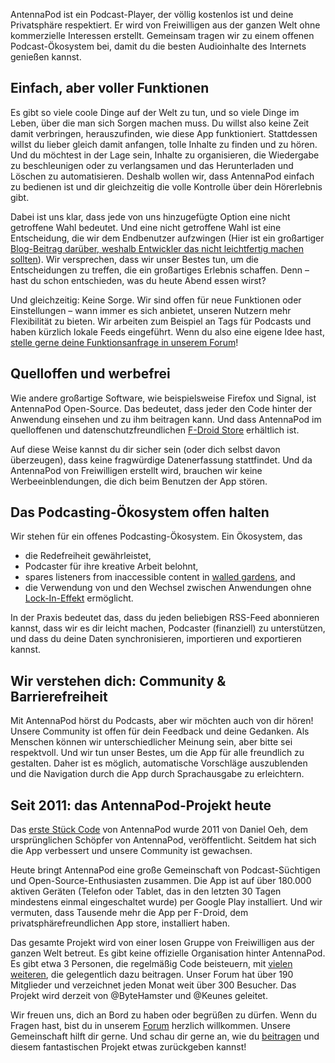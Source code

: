 AntennaPod ist ein Podcast-Player, der völlig kostenlos ist und deine
Privatsphäre respektiert. Er wird von Freiwilligen aus der ganzen Welt ohne
kommerzielle Interessen erstellt. Gemeinsam tragen wir zu einem offenen
Podcast-Ökosystem bei, damit du die besten Audioinhalte des Internets genießen
kannst.

## Einfach, aber voller Funktionen

Es gibt so viele coole Dinge auf der Welt zu tun, und so viele Dinge im Leben,
über die man sich Sorgen machen muss. Du willst also keine Zeit damit
verbringen, herauszufinden, wie diese App funktioniert. Stattdessen willst du
lieber gleich damit anfangen, tolle Inhalte zu finden und zu hören. Und du
möchtest in der Lage sein, Inhalte zu organisieren, die Wiedergabe zu
beschleunigen oder zu verlangsamen und das Herunterladen und Löschen zu
automatisieren. Deshalb wollen wir, dass AntennaPod einfach zu bedienen ist und
dir gleichzeitig die volle Kontrolle über dein Hörerlebnis gibt.

Dabei ist uns klar, dass jede von uns hinzugefügte Option eine nicht getroffene
Wahl bedeutet. Und eine nicht getroffene Wahl ist eine Entscheidung, die wir dem
Endbenutzer aufzwingen (Hier ist ein großartiger [Blog-Beitrag darüber, weshalb
Entwickler das nicht leichtfertig machen
sollten](https://neugierig.org/software/blog/2018/07/options.html)). Wir
versprechen, dass wir unser Bestes tun, um die Entscheidungen zu treffen, die
ein großartiges Erlebnis schaffen. Denn – hast du schon entschieden, was du
heute Abend essen wirst?

Und gleichzeitig: Keine Sorge. Wir sind offen für neue Funktionen oder
Einstellungen – wann immer es sich anbietet, unseren Nutzern mehr Flexibilität
zu bieten. Wir arbeiten zum Beispiel an Tags für Podcasts und haben kürzlich
lokale Feeds eingeführt. Wenn du also eine eigene Idee hast, [stelle gerne deine
Funktionsanfrage in unserem
Forum](https://forum.antennapod.org/c/feature-request)!

## Quelloffen und werbefrei

Wie andere großartige Software, wie beispielsweise Firefox und Signal, ist
AntennaPod Open-Source. Das bedeutet, dass jeder den Code hinter der Anwendung
einsehen und zu ihm beitragen kann. Und dass AntennaPod im quelloffenen und
datenschutzfreundlichen [F-Droid
Store](https://www.f-droid.org/packages/de.danoeh.antennapod/) erhältlich ist.

Auf diese Weise kannst du dir sicher sein (oder dich selbst davon überzeugen),
dass keine fragwürdige Datenerfassung stattfindet. Und da AntennaPod von
Freiwilligen erstellt wird, brauchen wir keine Werbeeinblendungen, die dich beim
Benutzen der App stören.

## Das Podcasting-Ökosystem offen halten

Wir stehen für ein offenes Podcasting-Ökosystem. Ein Ökosystem, das

* die Redefreiheit gewährleistet,
* Podcaster für ihre kreative Arbeit belohnt,
* spares listeners from inaccessible content in [walled
gardens](https://en.wikipedia.org/wiki/Closed_platform), and
* die Verwendung von und den Wechsel zwischen Anwendungen ohne
[Lock-In-Effekt](https://de.wikipedia.org/wiki/Lock-in-Effekt) ermöglicht.

In der Praxis bedeutet das, dass du jeden beliebigen RSS-Feed abonnieren kannst,
dass wir es dir leicht machen, Podcaster (finanziell) zu unterstützen, und dass
du deine Daten synchronisieren, importieren und exportieren kannst.

## Wir verstehen dich: Community & Barrierefreiheit

Mit AntennaPod hörst du Podcasts, aber wir möchten auch von dir hören! Unsere
Community ist offen für dein Feedback und deine Gedanken. Als Menschen können
wir unterschiedlicher Meinung sein, aber bitte sei respektvoll. Und wir tun
unser Bestes, um die App für alle freundlich zu gestalten. Daher ist es möglich,
automatische Vorschläge auszublenden und die Navigation durch die App durch
Sprachausgabe zu erleichtern.

## Seit 2011: das AntennaPod-Projekt heute

Das [erste Stück
Code](https://github.com/AntennaPod/AntennaPod/commit/c9283f09dced6f156e13675ef4c13ebeb20cb9e5)
von AntennaPod wurde 2011 von Daniel Oeh, dem ursprünglichen Schöpfer von
AntennaPod, veröffentlicht. Seitdem hat sich die App verbessert und unsere
Community ist gewachsen.

Heute bringt AntennaPod eine große Gemeinschaft von Podcast-Süchtigen und
Open-Source-Enthusiasten zusammen. Die App ist auf über 180.000 aktiven Geräten
(Telefon oder Tablet, das in den letzten 30 Tagen mindestens einmal
eingeschaltet wurde) per Google Play installiert. Und wir vermuten, dass
Tausende mehr die App per F-Droid, dem privatsphärefreundlichen App store,
installiert haben.

Das gesamte Projekt wird von einer losen Gruppe von Freiwilligen aus der ganzen
Welt betreut. Es gibt keine offizielle Organisation hinter AntennaPod. Es gibt
etwa 3 Personen, die regelmäßig Code beisteuern, mit [vielen
weiteren](https://github.com/AntennaPod/AntennaPod/graphs/contributors), die
gelegentlich dazu beitragen. Unser Forum hat über 190 Mitglieder und verzeichnet
jeden Monat weit über 300 Besucher. Das Projekt wird derzeit von @ByteHamster
und @Keunes geleitet.

Wir freuen uns, dich an Bord zu haben oder begrüßen zu dürfen. Wenn du Fragen
hast, bist du in unserem [Forum](https://forum.antennapod.org) herzlich
willkommen. Unsere Gemeinschaft hilft dir gerne. Und schau dir gerne an, wie du
[beitragen](/de/contribute/) und diesem fantastischen Projekt etwas zurückgeben
kannst!
